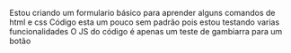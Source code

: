 Estou criando um formulario básico para aprender alguns comandos de html e css
Código esta um pouco sem padrão pois estou testando varias funcionalidades
O JS do código é apenas um teste de gambiarra para um botão